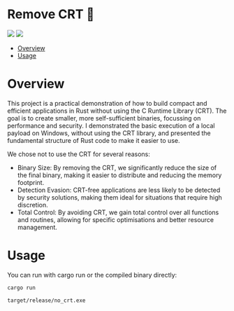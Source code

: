 # Remove CRT 🦀

<p align="left">
	<a href="https://www.rust-lang.org/"><img src="https://img.shields.io/badge/made%20with-Rust-red"></a>
	<a href="#"><img src="https://img.shields.io/badge/platform-windows-blueviolet"></a>
</p>

- [Overview](#overview)
- [Usage](#usage)

# Overview

This project is a practical demonstration of how to build compact and efficient applications in Rust without using the C Runtime Library (CRT). The goal is to create smaller, more self-sufficient binaries, focussing on performance and security. I demonstrated the basic execution of a local payload on Windows, without using the CRT library, and presented the fundamental structure of Rust code to make it easier to use.

We chose not to use the CRT for several reasons:

* Binary Size: By removing the CRT, we significantly reduce the size of the final binary, making it easier to distribute and reducing the memory footprint.
* Detection Evasion: CRT-free applications are less likely to be detected by security solutions, making them ideal for situations that require high discretion.
* Total Control: By avoiding CRT, we gain total control over all functions and routines, allowing for specific optimisations and better resource management.

# Usage 

You can run with cargo run or the compiled binary directly:
```sh
cargo run
```
```sh
target/release/no_crt.exe
```